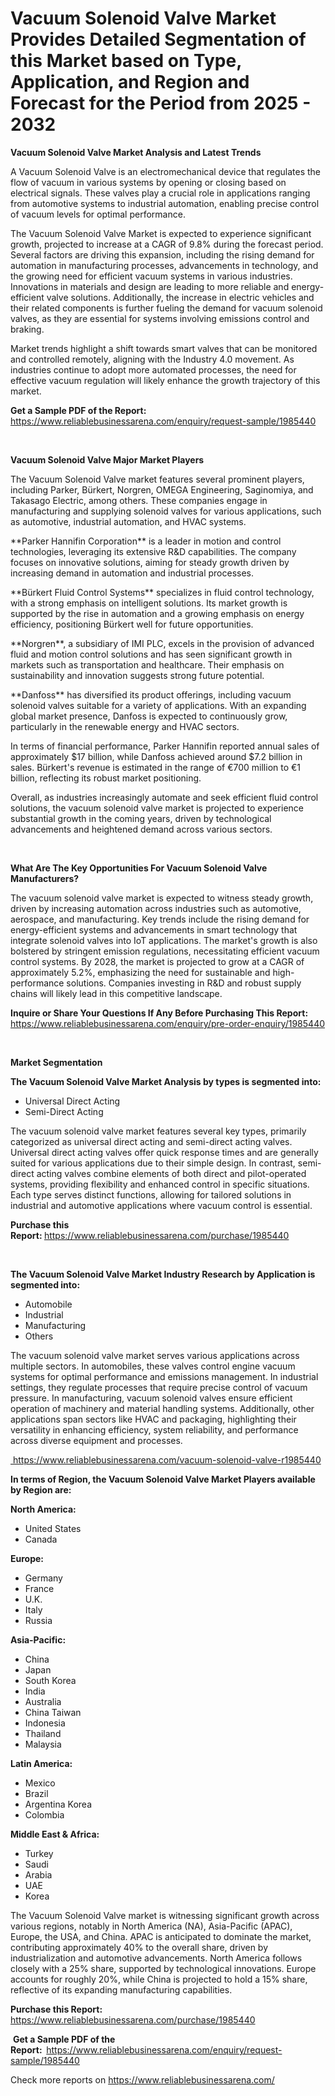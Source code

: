 <p><h1>Vacuum Solenoid Valve Market Provides Detailed Segmentation of this Market based on Type, Application, and Region and Forecast for the Period from 2025 - 2032</h1></p><p><strong>Vacuum Solenoid Valve Market Analysis and Latest Trends</strong></p>
<p><p>A Vacuum Solenoid Valve is an electromechanical device that regulates the flow of vacuum in various systems by opening or closing based on electrical signals. These valves play a crucial role in applications ranging from automotive systems to industrial automation, enabling precise control of vacuum levels for optimal performance. </p><p>The Vacuum Solenoid Valve Market is expected to experience significant growth, projected to increase at a CAGR of 9.8% during the forecast period. Several factors are driving this expansion, including the rising demand for automation in manufacturing processes, advancements in technology, and the growing need for efficient vacuum systems in various industries. Innovations in materials and design are leading to more reliable and energy-efficient valve solutions. Additionally, the increase in electric vehicles and their related components is further fueling the demand for vacuum solenoid valves, as they are essential for systems involving emissions control and braking. </p><p>Market trends highlight a shift towards smart valves that can be monitored and controlled remotely, aligning with the Industry 4.0 movement. As industries continue to adopt more automated processes, the need for effective vacuum regulation will likely enhance the growth trajectory of this market.</p></p>
<p><strong>Get a Sample PDF of the Report:&nbsp;</strong> <a href="https://www.reliablebusinessarena.com/enquiry/request-sample/1985440?utm_campaign=2488&utm_medium=2&utm_source=Github&utm_content=ia&utm_term=10042025&utm_id=vacuum-solenoid-valve">https://www.reliablebusinessarena.com/enquiry/request-sample/1985440</a></p>
<p>&nbsp;</p>
<p><strong>Vacuum Solenoid Valve Major Market Players</strong></p>
<p><p>The Vacuum Solenoid Valve market features several prominent players, including Parker, Bürkert, Norgren, OMEGA Engineering, Saginomiya, and Takasago Electric, among others. These companies engage in manufacturing and supplying solenoid valves for various applications, such as automotive, industrial automation, and HVAC systems.</p><p>**Parker Hannifin Corporation** is a leader in motion and control technologies, leveraging its extensive R&D capabilities. The company focuses on innovative solutions, aiming for steady growth driven by increasing demand in automation and industrial processes.</p><p>**Bürkert Fluid Control Systems** specializes in fluid control technology, with a strong emphasis on intelligent solutions. Its market growth is supported by the rise in automation and a growing emphasis on energy efficiency, positioning Bürkert well for future opportunities.</p><p>**Norgren**, a subsidiary of IMI PLC, excels in the provision of advanced fluid and motion control solutions and has seen significant growth in markets such as transportation and healthcare. Their emphasis on sustainability and innovation suggests strong future potential.</p><p>**Danfoss** has diversified its product offerings, including vacuum solenoid valves suitable for a variety of applications. With an expanding global market presence, Danfoss is expected to continuously grow, particularly in the renewable energy and HVAC sectors.</p><p>In terms of financial performance, Parker Hannifin reported annual sales of approximately $17 billion, while Danfoss achieved around $7.2 billion in sales. Bürkert's revenue is estimated in the range of €700 million to €1 billion, reflecting its robust market positioning.</p><p>Overall, as industries increasingly automate and seek efficient fluid control solutions, the vacuum solenoid valve market is projected to experience substantial growth in the coming years, driven by technological advancements and heightened demand across various sectors.</p></p>
<p>&nbsp;</p>
<p><strong>What Are The Key Opportunities For Vacuum Solenoid Valve Manufacturers?</strong></p>
<p><p>The vacuum solenoid valve market is expected to witness steady growth, driven by increasing automation across industries such as automotive, aerospace, and manufacturing. Key trends include the rising demand for energy-efficient systems and advancements in smart technology that integrate solenoid valves into IoT applications. The market's growth is also bolstered by stringent emission regulations, necessitating efficient vacuum control systems. By 2028, the market is projected to grow at a CAGR of approximately 5.2%, emphasizing the need for sustainable and high-performance solutions. Companies investing in R&D and robust supply chains will likely lead in this competitive landscape.</p></p>
<p><strong>Inquire or Share Your Questions If Any Before Purchasing This Report:</strong> <a href="https://www.reliablebusinessarena.com/enquiry/pre-order-enquiry/1985440?utm_campaign=2488&utm_medium=2&utm_source=Github&utm_content=ia&utm_term=10042025&utm_id=vacuum-solenoid-valve">https://www.reliablebusinessarena.com/enquiry/pre-order-enquiry/1985440</a></p>
<p>&nbsp;</p>
<p><strong>Market Segmentation</strong></p>
<p><strong>The Vacuum Solenoid Valve Market Analysis by types is segmented into:</strong></p>
<p><ul><li>Universal Direct Acting</li><li>Semi-Direct Acting</li></ul></p>
<p><p>The vacuum solenoid valve market features several key types, primarily categorized as universal direct acting and semi-direct acting valves. Universal direct acting valves offer quick response times and are generally suited for various applications due to their simple design. In contrast, semi-direct acting valves combine elements of both direct and pilot-operated systems, providing flexibility and enhanced control in specific situations. Each type serves distinct functions, allowing for tailored solutions in industrial and automotive applications where vacuum control is essential.</p></p>
<p><strong>Purchase this Report:&nbsp;</strong><a href="https://www.reliablebusinessarena.com/purchase/1985440?utm_campaign=2488&utm_medium=2&utm_source=Github&utm_content=ia&utm_term=10042025&utm_id=vacuum-solenoid-valve">https://www.reliablebusinessarena.com/purchase/1985440</a></p>
<p>&nbsp;</p>
<p><strong>The Vacuum Solenoid Valve Market Industry Research by Application is segmented into:</strong></p>
<p><ul><li>Automobile</li><li>Industrial</li><li>Manufacturing</li><li>Others</li></ul></p>
<p><p>The vacuum solenoid valve market serves various applications across multiple sectors. In automobiles, these valves control engine vacuum systems for optimal performance and emissions management. In industrial settings, they regulate processes that require precise control of vacuum pressure. In manufacturing, vacuum solenoid valves ensure efficient operation of machinery and material handling systems. Additionally, other applications span sectors like HVAC and packaging, highlighting their versatility in enhancing efficiency, system reliability, and performance across diverse equipment and processes.</p></p>
<p><a href="https://www.reliablebusinessarena.com/vacuum-solenoid-valve-r1985440?utm_campaign=2488&utm_medium=2&utm_source=Github&utm_content=ia&utm_term=10042025&utm_id=vacuum-solenoid-valve">&nbsp;https://www.reliablebusinessarena.com/vacuum-solenoid-valve-r1985440</a></p>
<p><strong>In terms of Region, the Vacuum Solenoid Valve Market Players available by Region are:</strong></p>
<p>
    <p> <strong> North America: </strong>
        <ul>
            <li>United States</li>
            <li>Canada</li>
        </ul>
        </p> 
    <p> <strong> Europe: </strong>
        <ul>
            <li>Germany</li>
            <li>France</li>
            <li>U.K.</li>
            <li>Italy</li>
            <li>Russia</li>
        </ul>
        </p> 
    <p> <strong> Asia-Pacific: </strong>
        <ul>
            <li>China</li>
            <li>Japan</li>
            <li>South Korea</li>
            <li>India</li>
            <li>Australia</li>
            <li>China Taiwan</li>
            <li>Indonesia</li>
            <li>Thailand</li>
            <li>Malaysia</li>
        </ul>
        </p> 
    <p> <strong> Latin America: </strong>
        <ul>
            <li>Mexico</li>
            <li>Brazil</li>
            <li>Argentina Korea</li>
            <li>Colombia</li>
        </ul>
        </p> 
    <p> <strong> Middle East & Africa: </strong>
        <ul>
            <li>Turkey</li>
            <li>Saudi</li>
            <li>Arabia</li>
            <li>UAE</li>
            <li>Korea</li>
        </ul>
    </p>
    </p>
<p><p>The Vacuum Solenoid Valve market is witnessing significant growth across various regions, notably in North America (NA), Asia-Pacific (APAC), Europe, the USA, and China. APAC is anticipated to dominate the market, contributing approximately 40% to the overall share, driven by industrialization and automotive advancements. North America follows closely with a 25% share, supported by technological innovations. Europe accounts for roughly 20%, while China is projected to hold a 15% share, reflective of its expanding manufacturing capabilities.</p></p>
<p><strong>Purchase this Report: </strong><a href="https://www.reliablebusinessarena.com/purchase/1985440?utm_campaign=2488&utm_medium=2&utm_source=Github&utm_content=ia&utm_term=10042025&utm_id=vacuum-solenoid-valve">https://www.reliablebusinessarena.com/purchase/1985440</a></p>
<p>&nbsp;<strong>Get a Sample PDF of the Report:&nbsp;&nbsp;</strong><a href="https://www.reliablebusinessarena.com/enquiry/request-sample/1985440?utm_campaign=2488&utm_medium=2&utm_source=Github&utm_content=ia&utm_term=10042025&utm_id=vacuum-solenoid-valve">https://www.reliablebusinessarena.com/enquiry/request-sample/1985440</a></p>
<p><strong></strong></p>
<p>Check more reports on <a href="https://www.reliablebusinessarena.com/?utm_campaign=2488&utm_medium=2&utm_source=Github&utm_content=ia&utm_term=10042025&utm_id=vacuum-solenoid-valve">https://www.reliablebusinessarena.com/</a></p>